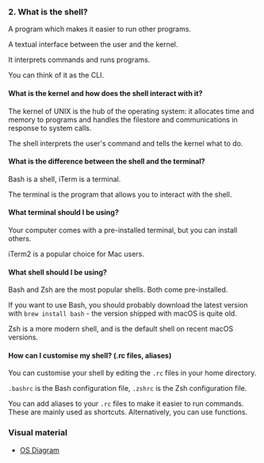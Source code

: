 ### 2. What is the shell?

A program which makes it easier to run other programs.

A textual interface between the user and the kernel.

It interprets commands and runs programs.

You can think of it as the CLI.


#### What is the kernel and how does the shell interact with it?

The kernel of UNIX is the hub of the operating system: it allocates time and memory to programs and handles the filestore and communications in response to system calls.

The shell interprets the user's command and tells the kernel what to do.


#### What is the difference between the shell and the terminal?

Bash is a shell, iTerm is a terminal.

The terminal is the program that allows you to interact with the shell.

#### What terminal should I be using?

Your computer comes with a pre-installed terminal, but you can install others.

iTerm2 is a popular choice for Mac users.

#### What shell should I be using?

Bash and Zsh are the most popular shells. Both come pre-installed. 

If you want to use Bash, you should probably download the latest version with `brew install bash` - the version shipped with macOS is quite old.

Zsh is a more modern shell, and is the default shell on recent macOS versions.

#### How can I customise my shell? (.rc files, aliases)

You can customise your shell by editing the `.rc` files in your home directory.

`.bashrc` is the Bash configuration file, `.zshrc` is the Zsh configuration file.

You can add aliases to your `.rc` files to make it easier to run commands. These are mainly used as shortcuts. Alternatively, you can use functions.

### Visual material

* [OS Diagram](../visuals/os-diagram.png)